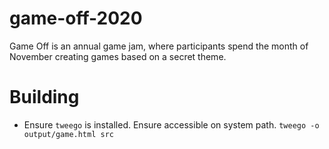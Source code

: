 # game-off-2020
Game Off is an annual game jam, where participants spend the month of November creating games based on a secret theme.


# Building
- Ensure `tweego` is installed. Ensure accessible on system path.
`tweego -o output/game.html src`
